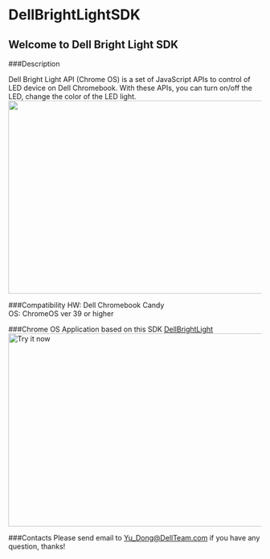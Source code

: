DellBrightLightSDK
==================

Welcome to Dell Bright Light SDK
---------------------------------

###Description

Dell Bright Light API (Chrome OS) is a set of JavaScript APIs to control of LED device on Dell Chromebook. With these APIs, you can turn on/off the LED, change the color of the LED light.<br>
<img src="https://raw.github.com/DellSWPub/DellBrightLightSDK/master/screenshot/sample-screenshot.png" width="683" height="384"></img>

###Compatibility
HW: Dell Chromebook Candy <br>
OS: ChromeOS ver 39 or higher

###Chrome OS Application based on this SDK
[DellBrightLight](https://chrome.google.com/webstore/detail/dell-bright-light/klhphccnhmdlnljpdljjhehlmplnmini)<br>
<a href="https://chrome.google.com/webstore/detail/dell-bright-light/klhphccnhmdlnljpdljjhehlmplnmini"><img alt="Try it now" src="https://raw.github.com/DellSWPub/DellBrightLightSDK/master/screenshot/app-screenshot.png" width="683" height="384"></img></a>

###Contacts
Please send email to Yu_Dong@DellTeam.com if you have any question, thanks!
